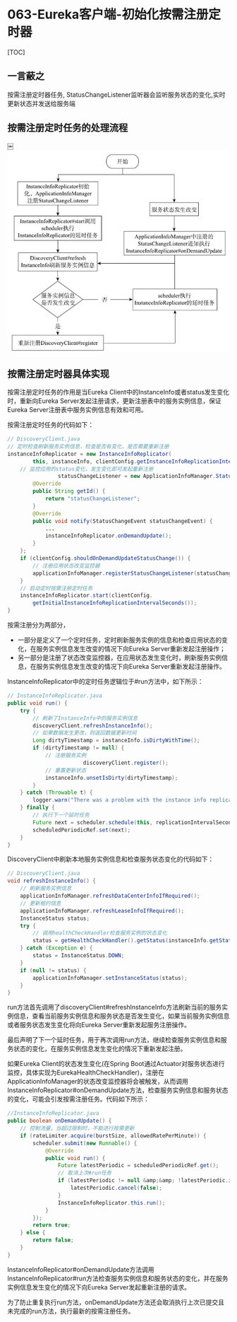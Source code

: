 # 063-Eureka客户端-初始化按需注册定时器

[TOC]

## 一言蔽之

按需注册定时器任务, StatusChangeListener监听器会监听服务状态的变化,实时更新状态并发送给服务端

## 按需注册定时任务的处理流程

￼<img src="../../../../assets/image-20210128124908051.png" alt="image-20210128124908051"  />

## 按需注册定时器具体实现

按需注册定时任务的作用是当Eureka Client中的InstanceInfo或者status发生变化时，重新向Eureka Server发起注册请求，更新注册表中的服务实例信息，保证Eureka Server注册表中服务实例信息有效和可用。

按需注册定时任务的代码如下：

```java
// DiscoveryClient.java
// 定时检查刷新服务实例信息，检查是否有变化，是否需要重新注册
instanceInfoReplicator = new InstanceInfoReplicator(
        this, instanceInfo, clientConfig.getInstanceInfoReplicationIntervalSeconds(), 2);
    // 监控应用的status变化，发生变化即可发起重新注册
				statusChangeListener = new ApplicationInfoManager.StatusChangeListener() {
        @Override
        public String getId() {
            return "statusChangeListener";
        }
        @Override
        public void notify(StatusChangeEvent statusChangeEvent) {
            ...
            instanceInfoReplicator.onDemandUpdate();
        }
    };
    if (clientConfig.shouldOnDemandUpdateStatusChange()) {
        // 注册应用状态改变监控器
        applicationInfoManager.registerStatusChangeListener(statusChangeListener);
    }
    // 启动定时按需注册定时任务
    instanceInfoReplicator.start(clientConfig.
        getInitialInstanceInfoReplicationIntervalSeconds());
}
```

按需注册分为两部分，

- 一部分是定义了一个定时任务，定时刷新服务实例的信息和检查应用状态的变化，在服务实例信息发生改变的情况下向Eureka Server重新发起注册操作；
- 另一部分是注册了状态改变监控器，在应用状态发生变化时，刷新服务实例信息，在服务实例信息发生改变的情况下向Eureka Server重新发起注册操作。

InstanceInfoReplicator中的定时任务逻辑位于#run方法中，如下所示：

```java
// InstanceInfoReplicator.java
public void run() {
    try {
        // 刷新了InstanceInfo中的服务实例信息
        discoveryClient.refreshInstanceInfo();
        // 如果数据发生更改，则返回数据更新时间
        Long dirtyTimestamp = instanceInfo.isDirtyWithTime();
        if (dirtyTimestamp != null) {
            // 注册服务实例
						discoveryClient.register();
            // 重置更新状态
            instanceInfo.unsetIsDirty(dirtyTimestamp);
        }
    } catch (Throwable t) {
        logger.warn("There was a problem with the instance info replicator", t);
    } finally {
        // 执行下一个延时任务
        Future next = scheduler.schedule(this, replicationIntervalSeconds, TimeUnit.SECONDS);
        scheduledPeriodicRef.set(next);
    }
}
```

DiscoveryClient中刷新本地服务实例信息和检查服务状态变化的代码如下：

```java
// DiscoveryClient.java
void refreshInstanceInfo() {
    // 刷新服务实例信息
    applicationInfoManager.refreshDataCenterInfoIfRequired();
    // 更新租约信息
    applicationInfoManager.refreshLeaseInfoIfRequired();
    InstanceStatus status;
    try {
        // 调用healthCheckHandler检查服务实例的状态变化
        status = getHealthCheckHandler().getStatus(instanceInfo.getStatus());
    } catch (Exception e) {
        status = InstanceStatus.DOWN;
    }
    if (null != status) {
        applicationInfoManager.setInstanceStatus(status);
    }
}
```

run方法首先调用了discoveryClient#refreshInstanceInfo方法刷新当前的服务实例信息，查看当前服务实例信息和服务状态是否发生变化，如果当前服务实例信息或者服务状态发生变化将向Eureka Server重新发起服务注册操作。

最后声明了下一个延时任务，用于再次调用run方法，继续检查服务实例信息和服务状态的变化，在服务实例信息发生变化的情况下重新发起注册。

如果Eureka Client的状态发生变化(在Spring Boot通过Actuator对服务状态进行监控，具体实现为EurekaHealthCheckHandler)，注册在ApplicationInfoManager的状态改变监控器将会被触发，从而调用InstanceInfoReplicator#onDemandUpdate方法，检查服务实例信息和服务状态的变化，可能会引发按需注册任务。代码如下所示：

```java
//InstanceInfoReplicator.java
public boolean onDemandUpdate() {
    // 控制流量，当超过限制时，不能进行按需更新
    if (rateLimiter.acquire(burstSize, allowedRatePerMinute)) {
        scheduler.submit(new Runnable() {
            @Override
            public void run() {
                Future latestPeriodic = scheduledPeriodicRef.get();
                // 取消上次#run任务
                if (latestPeriodic != null &amp;&amp; !latestPeriodic.isDone()) {
                    latestPeriodic.cancel(false);
                }
                InstanceInfoReplicator.this.run();
            }
        });
        return true;
    } else {
        return false;
    }
}
```

InstanceInfoReplicator#onDemandUpdate方法调用InstanceInfoReplicator#run方法检查服务实例信息和服务状态的变化，并在服务实例信息发生变化的情况下向Eureka Server发起重新注册的请求。

为了防止重复执行run方法，onDemandUpdate方法还会取消执行上次已提交且未完成的run方法，执行最新的按需注册任务。


